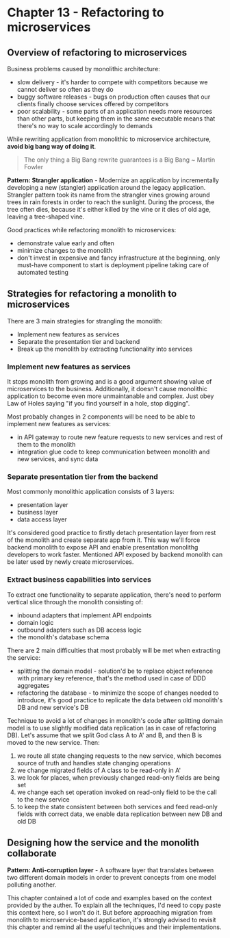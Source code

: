 # Chapter 13 - Refactoring to microservices

## Overview of refactoring to microservices

Business problems caused by monolithic architecture:
- slow delivery - it's harder to compete with competitors because we cannot deliver so often as they do
- buggy software releases - bugs on production often causes that our clients finally choose services offered by competitors
- poor scalability - some parts of an application needs more resources than other parts, but keeping them in the same executable means that there's no way to scale accordingly to demands

While rewriting application from monolithic to microservice architecture, **avoid big bang way of doing it**.
> The only thing a Big Bang rewrite guarantees is a Big Bang ~ Martin Fowler

**Pattern: Strangler application** - Modernize an application by incrementally developing a new (stangler) application around the legacy application.
Strangler pattern took its name from the strangler vines growing around trees in rain forests in order to reach the sunlight. During the process, the tree often dies, because it's either killed by the vine or it dies of old age, leaving a tree-shaped vine.

Good practices while refactoring monolith to microservices:
- demonstrate value early and often
- minimize changes to the monolith
- don't invest in expensive and fancy infrastructure at the beginning, only must-have component to start is deployment pipeline taking care of automated testing

## Strategies for refactoring a monolith to microservices

There are 3 main strategies for strangling the monolith:
- Implement new features as services
- Separate the presentation tier and backend
- Break up the monolith by extracting functionality into services

### Implement new features as services

It stops monolith from growing and is a good argument showing value of microservices to the business. Additionally, it doesn't cause monolithic application to become even more unmaintanable and complex. Just obey Law of Holes saying "if you find yourself in a hole, stop digging".

Most probably changes in 2 components will be need to be able to implement new features as services:
- in API gateway to route new feature requests to new services and rest of them to the monolith
- integration glue code to keep communication between monolith and new services, and sync data

### Separate presentation tier from the backend

Most commonly monolithic application consists of 3 layers:
- presentation layer
- business layer
- data access layer

It's considered good practice to firstly detach presentation layer from rest of the monolith and create separate app from it. This way we'll force backend monolith to expose API and enable presentation monolithg developers to work faster. Mentioned API exposed by backend monolith can be later used by newly create microservices.

### Extract business capabilities into services

To extract one functionality to separate application, there's need to perform vertical slice through the monolith consisting of:
- inbound adapters that implement API endpoints
- domain logic
- outbound adapters such as DB access logic
- the monolith's database schema

There are 2 main difficulties that most probably will be met when extracting the service:
- splitting the domain model - solution'd be to replace object reference with primary key reference, that's the method used in case of DDD aggregates
- refactoring the database - to minimize the scope of changes needed to introduce, it's good practice to replicate the data between old monolith's DB and new service's DB

Technique to avoid a lot of changes in monolith's code after splitting domain model is to use slightly modified data replication (as in case of refactoring DB). Let's assume that we split God class A to A' and B, and then B is moved to the new service. Then:
1. we route all state changing requests to the new service, which becomes source of truth and handles state changing operations
2. we change migrated fields of A class to be read-only in A'
3. we look for places, when previously changed read-only fields are being set
4. we change each set operation invoked on read-only field to be the call to the new service
5. to keep the state consistent between both services and feed read-only fields with correct data, we enable data replication between new DB and old DB

## Designing how the service and the monolith collaborate

**Pattern: Anti-corruption layer** - A software layer that translates between two different domain models in order to prevent concepts from one model polluting another.

This chapter contained a lot of code and examples based on the context provided by the auther. To explain all the techniques, I'd need to copy paste this context here, so I won't do it. But before approaching migration from monolith to microservice-based application, it's strongly advised to revisit this chapter and remind all the useful techniques and their implementations.
